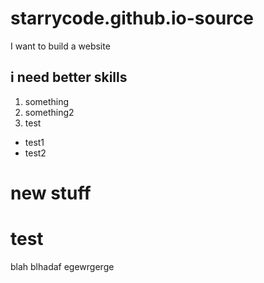 # starrycode.github.io-source

I want to build a website

## i need better skills

1. something
2. something2
3. test

- test1
- test2

# new stuff
# test

blah blhadaf
egewrgerge

